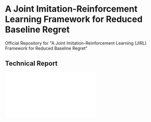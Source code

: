 # A Joint Imitation-Reinforcement Learning Framework for Reduced Baseline Regret

Official Repository for "A Joint Imitation-Reinforcement Learning (JIRL) Framework for Reduced Baseline Regret"

## Technical Report

<!-- <object data="report/doc/jirl-technical-report.pdf" type="application/pdf" width="70%"></object> -->

<embed src="report/doc/jirl-technical-report.pdf" type="application/pdf">